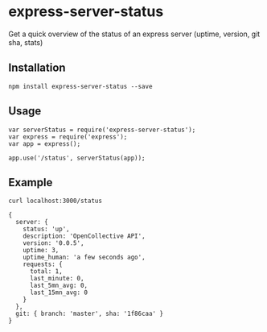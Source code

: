 # express-server-status
Get a quick overview of the status of an express server (uptime, version, git sha, stats)

## Installation

    npm install express-server-status --save
    
## Usage

    var serverStatus = require('express-server-status');
    var express = require('express');
    var app = express();
    
    app.use('/status', serverStatus(app));
    
## Example
 
`curl localhost:3000/status`


    { 
      server: { 
        status: 'up',
        description: 'OpenCollective API',
        version: '0.0.5',
        uptime: 3,
        uptime_human: 'a few seconds ago',
        requests: { 
          total: 1, 
          last_minute: 0, 
          last_5mn_avg: 0, 
          last_15mn_avg: 0 
        } 
      },
      git: { branch: 'master', sha: '1f86caa' } 
    }